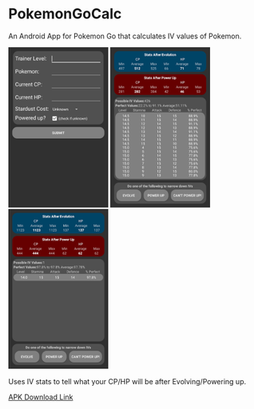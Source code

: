 # PokemonGoCalc
An Android App for Pokemon Go that calculates IV values of Pokemon.<p>
<img src="Examples/Screenshot_20160727-051441.png" width="200" alt="Screenshot_20160727-051441.png">
<img src="Examples/Screenshot_20160727-051505.png" width="200" alt="Screenshot_20160727-051505.png">
<img src="Examples/Screenshot_20160727-051723.png" width="200" alt="Screenshot_20160727-051723.png"><p>
Uses IV stats to tell what your CP/HP will be after Evolving/Powering up.

[APK Download Link](https://raw.githubusercontent.com/McAJBen/PokemonGoCalc/master/PokemonGoCalcv0.5.apk)
